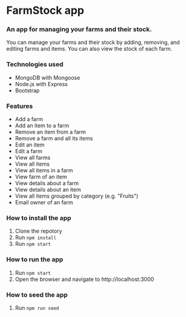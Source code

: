 # FarmStock app
### An app for managing your farms and their stock.

You can manage your farms and their stock by adding, removing, and editing farms and items. You can also view the stock of each farm.

### Technologies used
* MongoDB with Mongoose
* Node.js with Express
* Bootstrap

### Features

* Add a farm
* Add an item to a farm
* Remove an item from a farm
* Remove a farm and all its items
* Edit an item
* Edit a farm
* View all farms
* View all items
* View all items in a farm
* View farm of an item
* View details about a farm
* View details about an item
* View all items grouped by category (e.g. "Fruits")
* Email owner of an farm


### How to install the app

1. Clone the repotory
2. Run `npm install`
3. Run `npm start`

### How to run the app

1. Run `npm start`
2. Open the browser and navigate to http://localhost:3000

### How to seed the app

1. Run `npm run seed`

